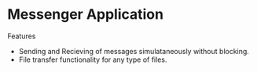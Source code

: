 # Messenger Application

 Features
 - Sending and Recieving of messages simulataneously without blocking.
 - File transfer functionality for any type of files.
